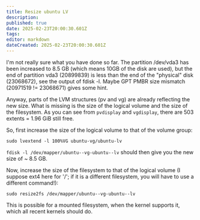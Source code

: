 ```yaml
---
title: Resize ubuntu LV
description: 
published: true
date: 2025-02-23T20:00:30.601Z
tags: 
editor: markdown
dateCreated: 2025-02-23T20:00:30.601Z
---
```


I'm not really sure what you have done so far. The partition /dev/vda3 has been increased to 8.5 GB (which means 10GB of the disk are used), but the end of partition vda3 (20899839) is less than the end of the "physical" disk (23068672), see the output of fdisk -l. Maybe GPT PMBR size mismatch (20971519 != 23068671) gives some hint.

Anyway, parts of the LVM structures (pv and vg) are already reflecting the new size. What is missing is the size of the logical volume and the size of the filesystem. As you can see from `pvdisplay` and `vgdisplay`, there are 503 extents = 1.96 GiB still free.

So, first increase the size of the logical volume to that of the volume group:

`sudo lvextend -l 100%VG ubuntu-vg/ubuntu-lv`

`fdisk -l /dev/mapper/ubuntu--vg-ubuntu--lv` should then give you the new size of ~ 8.5 GB.

Now, increase the size of the filesystem to that of the logical volume (I suppose ext4 here for '/'; if it is a different filesystem, you will have to use a different command!):

`sudo resize2fs /dev/mapper/ubuntu--vg-ubuntu--lv`

This is possible for a mounted filesystem, when the kernel supports it, which all recent kernels should do.